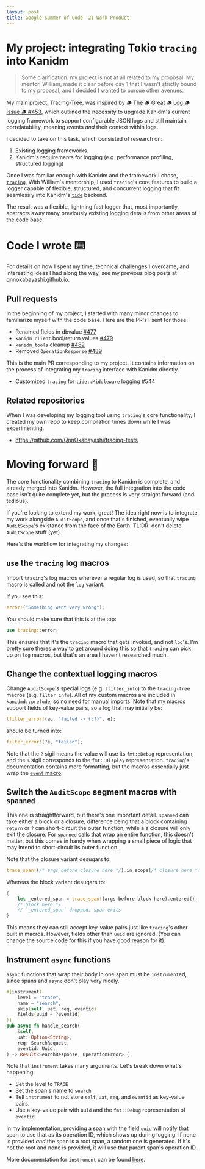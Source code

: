 ```yaml
---
layout: post
title: Google Summer of Code '21 Work Product
---
```


# My project: integrating Tokio `tracing` into Kanidm
> Some clarification: my project is not at all related to my proposal. My mentor, William, made it clear before day 1 that I wasn't strictly bound to my proposal, and I decided I wanted to pursue other avenues.

My main project, Tracing-Tree, was inspired by [🪵 The 🪵 Great 🪵 Log 🪵 Issue 🪵 #453](https://github.com/kanidm/kanidm/issues/453), which outlined the necessity to upgrade Kanidm's current logging framework to support configurable JSON logs and still maintain correlatability, meaning events _and_ their context within logs.

I decided to take on this task, which consisted of research on:
1. Existing logging frameworks.
2. Kanidm's requirements for logging (e.g. performance profiling, structured logging)

Once I was familiar enough with Kanidm and the framework I chose, [`tracing`](https://crates.io/crates/tracing), With William's mentorship, I used `tracing`'s core features to build a logger capable of flexible, structured, and concurrent logging that fit seamlessly into Kanidm's [`tide`](https://crates.io/crates/tide) backend.

The result was a flexible, lightning fast logger that, most importantly, abstracts away many previously existing logging details from other areas of the code base.

# Code I wrote ⌨️
For details on how I spent my time, technical challenges I overcame, and interesting ideas I had along the way, see my previous blog posts at qnnokabayashi.github.io.

## Pull requests
In the beginning of my project, I started with many minor changes to familiarize myself with the code base. Here are the PR's I sent for those:
* Renamed fields in dbvalue [#477](https://github.com/kanidm/kanidm/pull/477)
* `kanidm_client` bool/return values [#479](https://github.com/kanidm/kanidm/pull/479)
* `kanidm_tools` cleanup [#482](https://github.com/kanidm/kanidm/pull/482)
* Removed `OperationResponse` [#489](https://github.com/kanidm/kanidm/pull/489)

This is the main PR corresponding to my project. It contains information on the process of integrating my `tracing` interface with Kanidm directly.
* Customized `tracing` for `tide::Middleware` logging [#544](https://github.com/kanidm/kanidm/pull/544)

## Related repositories
When I was developing my logging tool using `tracing`'s core functionality, I created my own repo to keep compilation times down while I was experimenting.
* https://github.com/QnnOkabayashi/tracing-tests

# Moving forward 🚀
The core functionality combining `tracing` to Kanidm is complete, and already merged into Kanidm. However, the full integration into the code base isn't quite complete yet, but the process is very straight forward (and tedious).

If you're looking to extend my work, great! The idea right now is to integrate my work alongside `AuditScope`, and once that's finished, eventually wipe `AuditScope`'s existance from the face of the Earth. TL:DR: don't delete `AuditScope` stuff (yet).

Here's the workflow for integrating my changes:

## `use` the `tracing` log macros
Import `tracing`'s log macros wherever a regular log is used, so that `tracing` macro is called and not the `log` variant.

If you see this:
```rust
error!("Something went very wrong");
```
You should make sure that this is at the top:
```rust
use tracing::error;
```
This ensures that it's the `tracing` macro that gets invoked, and not `log`'s. I'm pretty sure theres a way to get around doing this so that `tracing` can pick up on `log` macros, but that's an area I haven't researched much.

## Change the contextual logging macros
Change `AuditScope`'s special logs (e.g. `lfilter_info`) to the `tracing-tree` macros (e.g. `filter_info`). All of my custom macros are included in `kanidmd::prelude`, so no need for manual imports. Note that my macros support fields of key-value pairs, so a log that may initially be:
```rust
lfilter_error!(au, "failed -> {:?}", e);
```
should be turned into:
```rust
filter_error!(?e, "failed");
```
Note that the `?` sigil means the value will use its `fmt::Debug` representation, and the `%` sigil corresponds to the `fmt::Display` representation. `tracing`'s documentation contains more formatting, but the macros essentially just wrap the [`event` macro](https://docs.rs/tracing/0.1.26/tracing/index.html#using-the-macros).

## Switch the `AuditScope` segment macros with `spanned`
This one is straightforward, but there's one important detail. `spanned` can take either a block or a closure, difference being that a block containing `return` or `?` can short-circuit the outer function, while a a closure will only exit the closure. For `spanned` calls that wrap an entire function, this doesn't matter, but this comes in handy when wrapping a small piece of logic that may intend to short-circuit its outer function.

Note that the closure variant desugars to:
```rust
trace_span!(/* args before closure here */).in_scope(/* closure here */);
```

Whereas the block variant desugars to:
```rust
{
    let _entered_span = trace_span!(args before block here).entered();
    /* block here */
    // `_entered_span` dropped, span exits
}
```

This means they can still accept key-value pairs just like `tracing`'s other built in macros. However, fields other than `uuid` are ignored. (You can change the source code for this if you have good reason for it).

## Instrument `async` functions
`async` functions that wrap their body in one span must be `instrument`ed, since spans and `async` don't play very nicely. 
```rust
#[instrument(
    level = "trace",
    name = "search",
    skip(self, uat, req, eventid)
    fields(uuid = ?eventid)
)]
pub async fn handle_search(
    &self,
    uat: Option<String>,
    req: SearchRequest,
    eventid: Uuid,
) -> Result<SearchResponse, OperationError> {
```
Note that `instrument` takes many arguments. Let's break down what's happening:
* Set the level to `TRACE`
* Set the span's name to `search`
* Tell `instrument` to not store `self`, `uat`, `req`, and `eventid` as key-value pairs.
* Use a key-value pair with `uuid` and the `fmt::Debug` representation of `eventid`.

In my implementation, providing a span with the field `uuid` will notify that span to use that as its operation ID, which shows up during logging. If none is provided _and_ the span is a root span, a random one is generated. If it's not the root and none is provided, it will use that parent span's operation ID.

More documentation for `instrument` can be found [here](https://docs.rs/tracing-attributes/0.1.15/tracing_attributes/attr.instrument.html).
